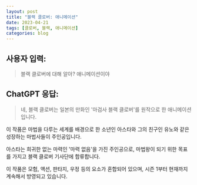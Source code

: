 ```yaml
---
layout: post
title: "블랙 클로버: 애니메이션"
date: 2023-04-21
tags: [클로버, 블랙, 애니메이션]
categories: blog
---
```


## 사용자 입력:
> 블랙 클로버에 대해 알아? 애니메이션이야

## ChatGPT 응답:
> 네, 블랙 클로버는 일본의 만화인 '마검사 블랙 클로버'를 원작으로 한 애니메이션입니다. 

이 작품은 마법을 다루는 세계를 배경으로 한 소년인 아스타와 그의 친구인 유노와 같은 성장하는 마법사들이 주인공입니다. 

아스타는 희귀한 없는 마력인 '마력 없음'을 가진 주인공으로, 마법왕이 되기 위한 목표를 가지고 블랙 클로버 기사단에 합류합니다. 

이 작품은 모험, 액션, 판타지, 우정 등의 요소가 혼합되어 있으며, 시즌 1부터 현재까지 계속해서 방영되고 있습니다.

